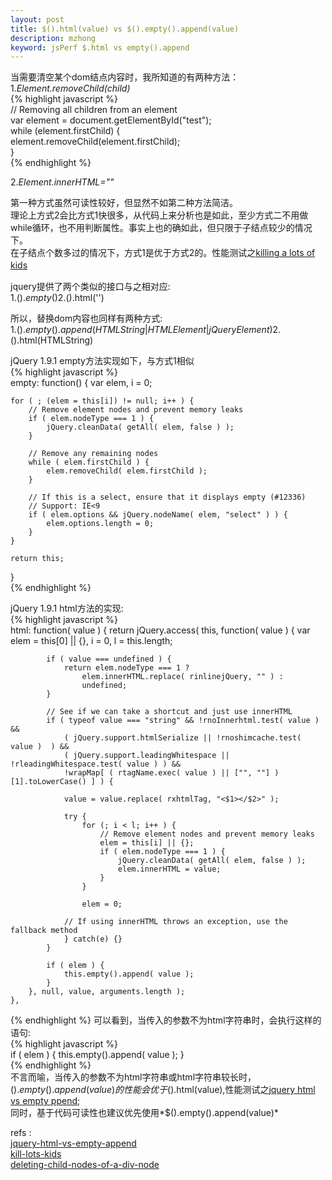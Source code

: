 ```yaml
---
layout: post
title: $().html(value) vs $().empty().append(value)
description: mzhong
keyword: jsPerf $.html vs empty().append
---
```


当需要清空某个dom结点内容时，我所知道的有两种方法：  
1.*Element.removeChild(child)*    
{% highlight javascript %}   
// Removing all children from an element  
var element = document.getElementById("test");  
while (element.firstChild) {  
  element.removeChild(element.firstChild);  
}     
{% endhighlight %}  

2.*Element.innerHTML=""*

第一种方式虽然可读性较好，但显然不如第二种方法简洁。   
理论上方式2会比方式1快很多，从代码上来分析也是如此，至少方式二不用做while循环，也不用判断属性。事实上也的确如此，但只限于子结点较少的情况下。  
在子结点个数多过的情况下，方式1是优于方式2的。性能测试之[killing a lots of kids][kill-lots-kids]　　　

jquery提供了两个类似的接口与之相对应:  
1.$().empty()   
2.$().html('')   

所以，替换dom内容也同样有两种方式:  
1.$().empty().append(HTMLString|HTMLElement|jQueryElement)    
2.$().html(HTMLString)  

jQuery 1.9.1 empty方法实现如下，与方式1相似     
{% highlight javascript %}      
empty: function() {
	var elem,
		i = 0;

	for ( ; (elem = this[i]) != null; i++ ) {
		// Remove element nodes and prevent memory leaks
		if ( elem.nodeType === 1 ) {
			jQuery.cleanData( getAll( elem, false ) );
		}

		// Remove any remaining nodes
		while ( elem.firstChild ) {
			elem.removeChild( elem.firstChild );
		}

		// If this is a select, ensure that it displays empty (#12336)
		// Support: IE<9
		if ( elem.options && jQuery.nodeName( elem, "select" ) ) {
			elem.options.length = 0;
		}
	}

	return this;
}  
{% endhighlight %}   


jQuery 1.9.1 html方法的实现:  
{% highlight javascript %}    
html: function( value ) {
		return jQuery.access( this, function( value ) {
			var elem = this[0] || {},
				i = 0,
				l = this.length;

			if ( value === undefined ) {
				return elem.nodeType === 1 ?
					elem.innerHTML.replace( rinlinejQuery, "" ) :
					undefined;
			}

			// See if we can take a shortcut and just use innerHTML
			if ( typeof value === "string" && !rnoInnerhtml.test( value ) &&
				( jQuery.support.htmlSerialize || !rnoshimcache.test( value )  ) &&
				( jQuery.support.leadingWhitespace || !rleadingWhitespace.test( value ) ) &&
				!wrapMap[ ( rtagName.exec( value ) || ["", ""] )[1].toLowerCase() ] ) {

				value = value.replace( rxhtmlTag, "<$1></$2>" );

				try {
					for (; i < l; i++ ) {
						// Remove element nodes and prevent memory leaks
						elem = this[i] || {};
						if ( elem.nodeType === 1 ) {
							jQuery.cleanData( getAll( elem, false ) );
							elem.innerHTML = value;
						}
					}

					elem = 0;

				// If using innerHTML throws an exception, use the fallback method
				} catch(e) {}
			}

			if ( elem ) {
				this.empty().append( value );
			}
		}, null, value, arguments.length );
	},

{% endhighlight %}
可以看到，当传入的参数不为html字符串时，会执行这样的语句:    
{% highlight javascript %}  
if ( elem ) {
	this.empty().append( value );
}  
{% endhighlight %}  
不言而喻，当传入的参数不为html字符串或html字符串较长时，$().empty().append(value)的性能会优于$().html(value),性能测试之[jquery html vs empty ppend][jquery-html-vs-empty-append];  
同时，基于代码可读性也建议优先使用*$().empty().append(value)*


refs :   
[jquery-html-vs-empty-append][jquery-html-vs-empty-append]   
[kill-lots-kids][kill-lots-kids]   
[deleting-child-nodes-of-a-div-node][deleting-child-nodes-of-a-div-node]  

[deleting-child-nodes-of-a-div-node]: http://stackoverflow.com/questions/9461301/deleting-child-nodes-of-a-div-node　　
[kill-lots-kids]: http://jsperf.com/killing-lots-of-kids
[jquery-html-vs-empty-append]: http://jsperf.com/jquery-html-vs-empty-append-test/6


